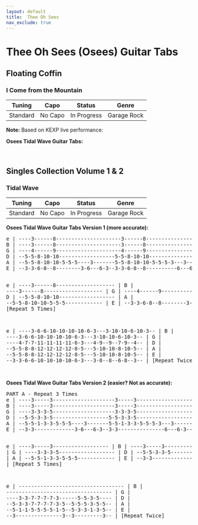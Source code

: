 ```yaml
---
layout: default
title:  Thee Oh Sees
nav_exclude: true
---
```

<h1>Thee Oh Sees (Osees) Guitar Tabs</h1> 

## Floating Coffin
### I Come from the Mountain

| Tuning | Capo | Status | Genre |  
|:------:|:----:|:------:|:-----:|  
| Standard | No Capo | <span class="label label-yellow">In Progress</span> | Garage Rock | 

**Note:** Based on KEXP live performance:  


**Osees Tidal Wave Guitar Tabs:**  
<div class="code-example" markdown="1">
<pre class="fs-2 fw-400 ls-2 lh-0.5 text-mono">


</pre>
</div>

## Singles Collection Volume 1 & 2
### Tidal Wave

| Tuning | Capo | Status | Genre |  
|:------:|:----:|:------:|:-----:|  
| Standard | No Capo | <span class="label label-yellow">In Progress</span> | Garage Rock | 

**Osees Tidal Wave Guitar Tabs Version 1 (more accurate):**  
<div class="code-example" markdown="1">
<pre class="fs-2 fw-400 ls-2 lh-0.5 text-mono">
e | ----3------8---------------------3------8---------------------3------8-------------------- |
B | ----3------8---------------------3------8---------------------3------8-------------------- |
G | ----4------9---------------------4------9---------------------4------9-------------------- |
D | --5-5-8-10-10------------------5-5-8-10-10------------------5-5-8-10-10------------------- |
A | --5-5-8-10-10-5-5-5----3-------5-5-8-10-10-5-5-5-3---3------5-5-8-10-10-5-5-5-----3------- |
E | --3-3-6-8--8--------3-6---6-3--3-3-6-8--8----------6---6-3--3-3-6-8--8---------3-6---6-3-- |

e | ----3------8------------------- |
B | ----3------8------------------- |
G | ----4------9------------------- |
D | --5-5-8-10-10------------------ |
A | --5-5-8-10-10-5-5-5------------ |
E | --3-3-6-8--8--------3-6-3-3-3-- |
[Repeat 5 Times]

e | ----3-6-6-10-10-10-10-6-3---3-10-10-6-10-3-- |
B | ----3-6-6-10-10-10-10-6-3---3-10-10-6-10-3-- |
G | ----4-7-7-11-11-11-11-6-3---4-9--9--7-9--4-- |
D | --5-5-8-8-12-12-12-12-8-5---5-10-10-8-10-5-- |
A | --5-5-8-8-12-12-12-12-8-5---5-10-10-8-10-5-- |
E | --3-3-6-6-10-10-10-10-6-3---3-8--8--6-8--3-- |
[Repeat Twice]

</pre>
</div>

**Osees Tidal Wave Guitar Tabs Version 2 (easier? Not as accurate):**  
<div class="code-example" markdown="1">
<pre class="fs-2 fw-400 ls-2 lh-0.5 text-mono">
PART A - Repeat 3 Times  
e | ----3-----3--------------------3-----3--------------------3-----3------------------- |
B | ----3-----3--------------------3-----3--------------------3-----3------------------- |
G | ----3-3-3-5--------------------3-3-3-5--------------------3-3-3-5------------------- |
D | --5-5-3-3-5------------------5-5-3-3-5------------------5-5-3-3-5------------------- |
A | --5-5-1-3-3-5-5-5----3-------5-5-1-3-3-5-5-5-3---3------5-5-1-3-3-5-5-5-----3------- |
E | --3-3-------------3-6---6-3--3-3---------------6---6-3--3-3--------------3-6---6-3-- |

e | ----3-----3------------------ |
B | ----3-----3------------------ |
G | ----3-3-3-5------------------ |
D | --5-5-3-3-5------------------ |
A | --5-5-1-3-3-5-5-5------------ |
E | --3-3-------------3-6-3-3-3-- |
[Repeat 5 Times]

e | ---------------------------------- |
B | ---------------------------------- |
G | ----3-3-7-7-7-7-3------5-5-3-5---- |
D | --5-3-3-7-7-7-7-3-5--5-5-5-3-5-5-- |
A | --5-1-1-5-5-5-5-1-5--5-3-3-1-3-5-- |
E | --3---------------3--3---------3-- |
[Repeat Twice]

</pre>
</div>
